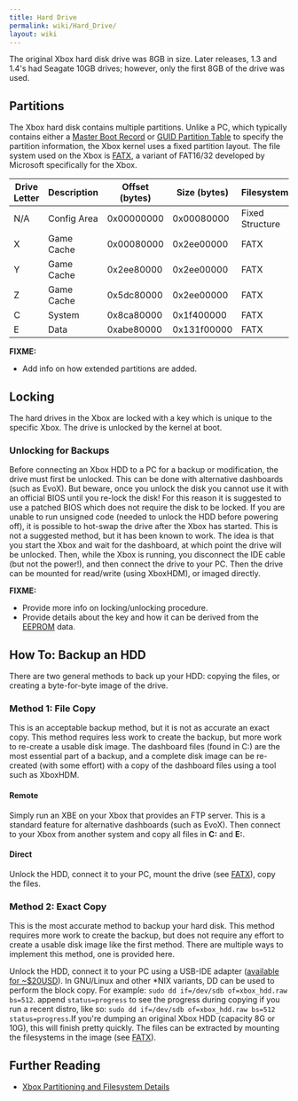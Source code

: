```yaml
---
title: Hard Drive
permalink: wiki/Hard_Drive/
layout: wiki
---
```


The original Xbox hard disk drive was 8GB in size. Later releases, 1.3
and 1.4's had Seagate 10GB drives; however, only the first 8GB of the
drive was used.

Partitions
----------

The Xbox hard disk contains multiple partitions. Unlike a PC, which
typically contains either a [Master Boot
Record](https://en.wikipedia.org/wiki/Master_boot_record) or [GUID
Partition Table](https://en.wikipedia.org/wiki/GUID_Partition_Table) to
specify the partition information, the Xbox kernel uses a fixed
partition layout. The file system used on the Xbox is
[FATX](/wiki/FATX "wikilink"), a variant of FAT16/32 developed by Microsoft
specifically for the Xbox.

| Drive Letter | Description | Offset (bytes) | Size (bytes) | Filesystem      |
|--------------|-------------|----------------|--------------|-----------------|
| N/A          | Config Area | 0x00000000     | 0x00080000   | Fixed Structure |
| X            | Game Cache  | 0x00080000     | 0x2ee00000   | FATX            |
| Y            | Game Cache  | 0x2ee80000     | 0x2ee00000   | FATX            |
| Z            | Game Cache  | 0x5dc80000     | 0x2ee00000   | FATX            |
| C            | System      | 0x8ca80000     | 0x1f400000   | FATX            |
| E            | Data        | 0xabe80000     | 0x131f00000  | FATX            |

**FIXME:**

-   Add info on how extended partitions are added.

Locking
-------

The hard drives in the Xbox are locked with a key which is unique to the
specific Xbox. The drive is unlocked by the kernel at boot.

### Unlocking for Backups

Before connecting an Xbox HDD to a PC for a backup or modification, the
drive must first be unlocked. This can be done with alternative
dashboards (such as EvoX). But beware, once you unlock the disk you
cannot use it with an official BIOS until you re-lock the disk! For this
reason it is suggested to use a patched BIOS which does not require the
disk to be locked. If you are unable to run unsigned code (needed to
unlock the HDD before powering off), it is possible to hot-swap the
drive after the Xbox has started. This is not a suggested method, but it
has been known to work. The idea is that you start the Xbox and wait for
the dashboard, at which point the drive will be unlocked. Then, while
the Xbox is running, you disconnect the IDE cable (but not the power!),
and then connect the drive to your PC. Then the drive can be mounted for
read/write (using XboxHDM), or imaged directly.

**FIXME:**

-   Provide more info on locking/unlocking procedure.
-   Provide details about the key and how it can be derived from the
    [EEPROM](/wiki/EEPROM "wikilink") data.

How To: Backup an HDD
---------------------

There are two general methods to back up your HDD: copying the files, or
creating a byte-for-byte image of the drive.

### Method 1: File Copy

This is an acceptable backup method, but it is not as accurate an exact
copy. This method requires less work to create the backup, but more work
to re-create a usable disk image. The dashboard files (found in C:) are
the most essential part of a backup, and a complete disk image can be
re-created (with some effort) with a copy of the dashboard files using a
tool such as XboxHDM.

#### Remote

Simply run an XBE on your Xbox that provides an FTP server. This is a
standard feature for alternative dashboards (such as EvoX). Then connect
to your Xbox from another system and copy all files in **C:** and
**E:**.

#### Direct

Unlock the HDD, connect it to your PC, mount the drive (see
[FATX](/wiki/FATX "wikilink")), copy the files.

### Method 2: Exact Copy

This is the most accurate method to backup your hard disk. This method
requires more work to create the backup, but does not require any effort
to create a usable disk image like the first method. There are multiple
ways to implement this method, one is provided here.

Unlock the HDD, connect it to your PC using a USB-IDE adapter
([available for
~$20USD](https://www.amazon.com/Sabrent-USB-DSC9-SATA-Drive-Converter/dp/B00DQJME7Y)).
In GNU/Linux and other \*NIX variants, DD can be used to perform the
block copy. For example: `sudo dd if=/dev/sdb of=xbox_hdd.raw bs=512`.
append `status=progress` to see the progress during copying if you run a
recent distro, like so:
`sudo dd if=/dev/sdb of=xbox_hdd.raw bs=512 status=progress`.If you're
dumping an original Xbox HDD (capacity 8G or 10G), this will finish
pretty quickly. The files can be extracted by mounting the filesystems
in the image (see [FATX](/wiki/FATX "wikilink")).

Further Reading
---------------

-   [Xbox Partitioning and Filesystem
    Details](http://hackipedia.org/Disk%20formats/Partition%20tables/X-Box/Xbox_Partitioning_and_Filesystem_Details.htm)

